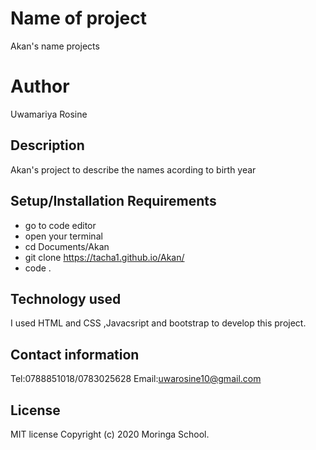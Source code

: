 # Name of project
Akan's name projects

# Author
Uwamariya Rosine

## Description
Akan's project to describe the names acording to birth year

## Setup/Installation Requirements
* go to code editor
* open your terminal
* cd Documents/Akan
* git clone https://tacha1.github.io/Akan/
* code .

## Technology used
I used HTML and CSS ,Javacsript and bootstrap to develop this project.

## Contact information
Tel:0788851018/0783025628
Email:uwarosine10@gmail.com

## License
MIT license
Copyright (c) 2020 Moringa School.